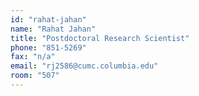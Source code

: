 ```yaml
---
id: "rahat-jahan"
name: "Rahat Jahan"
title: "Postdoctoral Research Scientist"
phone: "851-5269"
fax: "n/a"
email: "rj2586@cumc.columbia.edu"
room: "507"
---
```

